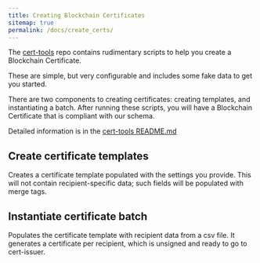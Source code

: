 ```yaml
---
title: Creating Blockchain Certificates
sitemap: true
permalink: /docs/create_certs/
---
```



The [cert-tools](https://github.com/blockchain-certificates/cert-tools) repo contains rudimentary scripts to help you create a Blockchain Certificate. 

These are simple, but very configurable and includes some fake data to get you started. 

There are two components to creating certificates: creating templates, and instantiating a batch. After running these scripts, you will have a Blockchain Certificate that is compliant with our schema.

Detailed information is in the [cert-tools README.md](https://github.com/blockchain-certificates/cert-tools/blob/master/README.md)
 
## Create certificate templates

Creates a certificate template populated with the settings you provide. This will not contain recipient-specific data; such fields will be populated with merge tags.


## Instantiate certificate batch 

Populates the certificate template with recipient data from a csv file. It generates a certificate per recipient, which is unsigned and ready to go to cert-issuer.




